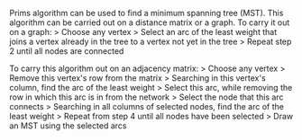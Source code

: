 Prims algorithm can be used to find a minimum spanning tree (MST). This algorithm can be carried out on a distance matrix or a graph. To carry it out on a graph:
\> Choose any vertex
\> Select an arc of the least weight that joins a vertex already in the tree to a vertex not yet in the tree
\> Repeat step 2 until all nodes are connected

To carry this algorithm out on an adjacency matrix:
\> Choose any vertex
\> Remove this vertex's row from the matrix
\> Searching in this vertex's column, find the arc of the least weight
\> Select this arc, while removing the row in which this arc is in from the network
\> Select the node that this arc connects
\> Searching in all columns of selected nodes, find the arc of the least weight
\> Repeat from step 4 until all nodes have been selected
\> Draw an MST using the selected arcs